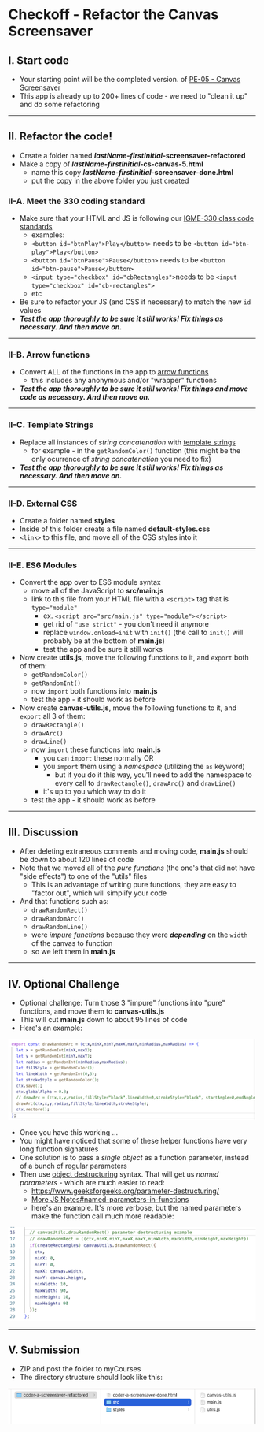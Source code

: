 # Checkoff - Refactor the Canvas Screensaver

## I. Start code
- Your starting point will be the completed version. of [PE-05 - Canvas Screensaver](../pe/pe-05.md)
- This app is already up to 200+ lines of code - we need to "clean it up" and do some refactoring

<hr>

## II. Refactor the code!

- Create a folder named ***lastName-firstInitial*-screensaver-refactored**
- Make a copy of ***lastName-firstInitial*-cs-canvas-5.html**
  - name this copy ***lastName-firstInitial*-screensaver-done.html**
  - put the copy in the above folder you just created

### II-A. Meet the 330 coding standard

- Make sure that your HTML and JS is following our [IGME-330 class code standards](../notes/code-style-required-330.md)
  - examples:
  - `<button id="btnPlay">Play</button>` needs to be `<button id="btn-play">Play</button>`
  - `<button id="btnPause">Pause</button>` needs to be `<button id="btn-pause">Pause</button>`
  - `<input type="checkbox" id="cbRectangles">`needs to be `<input type="checkbox" id="cb-rectangles">`
  - etc
- Be sure to refactor your JS (and CSS if necessary) to match the new `id` values
- ***Test the app thoroughly to be sure it still works! Fix things as necessary. And then move on.***

<hr>

### II-B. Arrow functions

- Convert ALL of the functions in the app to [arrow functions](../notes/js-functions.md#vi-b-arrow-function-examples)
  - this includes any anonymous and/or "wrapper" functions
- ***Test the app thoroughly to be sure it still works! Fix things and move code as necessary. And then move on.***

<hr>

### II-C. Template Strings

- Replace all instances of *string concatenation* with [template strings](https://developer.mozilla.org/en-US/docs/Web/JavaScript/Reference/Template_literals)
  - for example - in the `getRandomColor()` function (this might be the only ocurrence of *string concatenation* you need to fix)
- ***Test the app thoroughly to be sure it still works! Fix things as necessary. And then move on.***

<hr>

### II-D. External CSS
- Create a folder named **styles**
- Inside of this folder create a file named **default-styles.css**
- `<link>` to this file, and move all of the CSS styles into it

<hr>

### II-E. ES6 Modules

- Convert the app over to ES6 module syntax
  - move all of the JavaScript to **src/main.js**
  - link to this file from your HTML file with a `<script>` tag that is `type="module"`
    - ex. `<script src="src/main.js" type="module"></script>`
    - get rid of `"use strict"` - you don't need it anymore
    - replace `window.onload=init` with `init()` (the call to `init()` will probably be at the bottom of **main.js**)
    - test the app and be sure it still works
- Now create **utils.js**, move the following functions to it, and `export` both of them:
  - `getRandomColor()` 
  - `getRandomInt()`
  - now `import` both functions into **main.js**
  - test the app - it should work as before
- Now create **canvas-utils.js**, move the following functions to it, and `export` all 3 of them:
  - `drawRectangle()`
  - `drawArc()`
  - `drawLine()`
  - now `import` these functions into **main.js**
    - you can `import` these normally OR
    - you `import` them using a *namespace* (utilizing the `as` keyword)
      - but if you do it this way, you'll need to add the namespace to every call to `drawRectangle()`, `drawArc()` and `drawLine()`
    - it's up to you which way to do it
  - test the app - it should work as before


<hr>

## III. Discussion
- After deleting extraneous comments and moving code, **main.js** should be down to about 120 lines of code
- Note that we moved all of the *pure functions* (the one's that did not have "side effects") to one of the "utils" files
  - This is an advantage of writing pure functions, they are easy to "factor out", which will simplify your code
- And that functions such as:
  - `drawRandomRect()`
  - `drawRandomArc()`
  - `drawRandomLine()`
  - were *impure functions* because they were ***depending*** on the `width` of the canvas to function
  - so we left them in **main.js**


<hr>

## IV. Optional Challenge

- Optional challenge: Turn those 3 "impure" functions into "pure" functions, and move them to **canvas-utils.js**
- This will cut **main.js** down to about 95 lines of code
- Here's an example:

![screenshot](_images/refactor-screensaver-1.png)

- Once you have this working ...
- You might have noticed that some of these helper functions have very long function signatures
- One solution is to pass a *single object* as a function parameter, instead of a bunch of regular parameters
- Then use [object destructuring](https://developer.mozilla.org/en-US/docs/Web/JavaScript/Reference/Operators/Destructuring_assignment) syntax. That will get us *named parameters* - which are much easier to read:
  - https://www.geeksforgeeks.org/parameter-destructuring/
  - [More JS Notes#named-parameters-in-functions](../notes/more-js.md#iii-named-parameters-in-functions)
  - here's an example. It's more verbose, but the named parameters make the function call much more readable:
  
![screenshot](_images/refactor-screensaver-3.png)

<hr>

## V. Submission

- ZIP and post the folder to myCourses
- The directory structure should look like this:

![screenshot](_images/refactor-screensaver-2.png)
